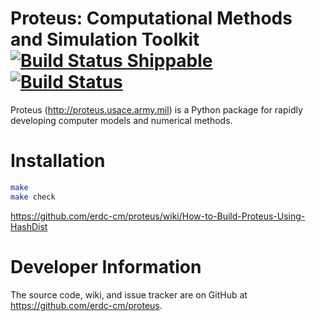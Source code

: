 # Proteus: Computational Methods and Simulation Toolkit [![Build Status Shippable](https://api.shippable.com/projects/545531c244927f89db3e7d70/badge/master)](https://app.shippable.com/projects/545531c244927f89db3e7d70) [![Build Status](https://travis-ci.org/erdc-cm/proteus.svg?branch=master)](https://travis-ci.org/erdc-cm/proteus)

Proteus (http://proteus.usace.army.mil) is a Python package for
rapidly developing computer models and numerical methods.

# Installation

```bash
make
make check
```
https://github.com/erdc-cm/proteus/wiki/How-to-Build-Proteus-Using-HashDist

# Developer Information

The source code, wiki, and issue tracker are on GitHub at
https://github.com/erdc-cm/proteus.
